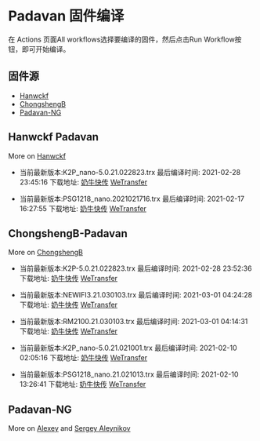 # Padavan 固件编译
在 Actions 页面All workflows选择要编译的固件，然后点击Run Workflow按钮，即可开始编译。
## 固件源

- [Hanwckf](#Hanwckf-Padavan)
- [ChongshengB](#ChongshengB-Padavan)
- [Padavan-NG](#Padavan-NG)

## Hanwckf Padavan
More on [Hanwckf](https://github.com/hanwckf/rt-n56u/)

* 当前最新版本:K2P_nano-5.0.21.022823.trx  最后编译时间: 2021-02-28 23:45:16  下载地址: [奶牛快传](https://cowtransfer.com/s/60dfc0cb58c947)  [WeTransfer](https://we.tl/t-fCN8lLY6PQ)

* 当前最新版本:PSG1218_nano.2021021716.trx  最后编译时间: 2021-02-17 16:27:55  下载地址: [奶牛快传](https://cowtransfer.com/s/0ea2592cc4214a)  [WeTransfer](https://we.tl/t-tsag85Vpt7)


















## ChongshengB-Padavan
More on [ChongshengB](https://github.com/chongshengB/rt-n56u)



* 当前最新版本:K2P-5.0.21.022823.trx  最后编译时间: 2021-02-28 23:52:36  下载地址: [奶牛快传](https://cowtransfer.com/s/9c2518964e324a)  [WeTransfer](https://we.tl/t-ppPhQaoH5u)

* 当前最新版本:NEWIFI3.21.030103.trx  最后编译时间: 2021-03-01 04:24:28  下载地址: [奶牛快传](https://cowtransfer.com/s/73134d84c1374d)  [WeTransfer](https://we.tl/t-JJu8C9of9D)

* 当前最新版本:RM2100.21.030103.trx  最后编译时间: 2021-03-01 04:14:31  下载地址: [奶牛快传](https://cowtransfer.com/s/fd8d0539961d43)  [WeTransfer](https://we.tl/t-6ViUaEppDx)

* 当前最新版本:K2P_nano-5.0.21.021001.trx  最后编译时间: 2021-02-10 02:05:16  下载地址: [奶牛快传](https://cowtransfer.com/s/e9d11b47439048)  [WeTransfer](https://we.tl/t-LVAcqgYTaI)

* 当前最新版本:PSG1218_nano.21.021013.trx  最后编译时间: 2021-02-10 13:26:41  下载地址: [奶牛快传](https://cowtransfer.com/s/dce96ef77ffd4e)  [WeTransfer](https://we.tl/t-QAX47R0afI)













## Padavan-NG
More on [Alexey](https://gitlab.com/dm38/padavan-ng) and [Sergey Aleynikov](https://github.com/dur-randir/padavan-ng)
